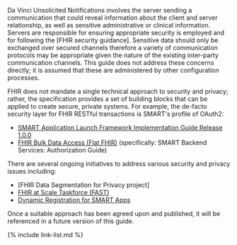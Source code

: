 
Da Vinci Unsolicited Notifications involves the server sending a communication that could reveal information about the client and server relationship, as well as sensitive administrative or clinical information.  Servers are responsible for ensuring appropriate security is employed and for following the [FHIR security guidance]. Sensitive data should only be exchanged over secured channels therefore a variety of communication protocols may be appropriate given the nature of the existing inter-party communication channels. This guide does not address these concerns directly; it is assumed that these are administered by other configuration processes.  

FHIR does not mandate a single technical approach to security and privacy; rather, the specification provides a set of building blocks that can be applied to create secure, private systems.  For example, the de-facto security layer for FHIR RESTful transactions is SMART's profile of OAuth2:

- [SMART Application Launch Framework Implementation Guide Release 1.0.0]
- [FHIR Bulk Data Access (Flat FHIR)] (specifically: SMART Backend Services: Authorization Guide)

<div class="stu-note" markdown="1">
There are several ongoing initiatives to address various security and privacy issues including:

- [FHIR Data Segmentation for Privacy project]
- [FHIR at Scale Taskforce (FAST)]
- [Dynamic Registration for SMART Apps]

Once a suitable approach has been agreed upon and published, it will be referenced in a future version of this guide.
</div>

{% include link-list.md %}


[SMART Application Launch Framework Implementation Guide Release 1.0.0]: http://www.hl7.org/fhir/smart-app-launch/
[FHIR Bulk Data Access (Flat FHIR)]: https://hl7.org/fhir/uv/bulkdata/
[FHIR at Scale Taskforce (FAST)]: https://oncprojectracking.healthit.gov/wiki/pages/viewpage.action?pageId=43614268
[Da Vinci Health Record Exchange (HRex) Implementation Guide]: http://hl7.org/fhir/us/davinci-hrex/history.html
[Dynamic Registration for SMART Apps]: http://www.udap.org/udap-dynamic-client-registration.html
